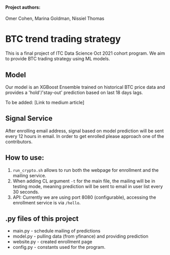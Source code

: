 #### Project authors:
Omer Cohen, Marina Goldman, Nissiel Thomas

# BTC trend trading strategy
This is a final project of ITC Data Science Oct 2021 cohort program.
We aim to provide BTC trading strategy using ML models.


## Model
Our model is an XGBoost Ensemble trained on historical BTC price data and provides a 'hold'/'stay-out' prediction 
based on last 18 days lags. 

To be added: [Link to medium article]

## Signal Service
After enrolling email address, signal based on model prediction will be sent every 12 hours in email.
In order to get enrolled please approach one of the contributors.

## How to use:
1. `run_crypto.sh` allows to run both the webpage for enrollment and the mailing service. 
2. When adding CL argument `-t` for the main file, the mailing will be in testing mode, meaning prediction will be sent to email in user list every 30 seconds.
3. API: Currently we are using port 8080 (configurable), accessing the enrollment service is via `/hello`.

## .py files of this project

 - main.py - schedule mailing of predictions
 - model.py - pulling data (from yfinance) and providing prediction
 - website.py - created enrollment page
 - config.py - constants used for the program.